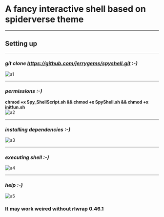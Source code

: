 # A fancy interactive shell based on spiderverse theme

<hr style="height:2px;border-width:0;color:grey;background-color:grey">

## Setting up
<hr style="height:1.5px;border-width:0;color:gray;background-color:grey">

### <i>git clone https://github.com/jerrygems/spyshell.git :-)</i>
![a1](https://user-images.githubusercontent.com/100356532/212123598-748e311f-584d-4ebf-a8ba-23740347a8b9.png)
<br>
<hr style="height:1px;border-width:0;color:gray;background-color:grey">

### <i>permissions :-)</i>
<b>chmod +x Spy_ShellScript.sh && chmod +x SpyShell.sh && chmod +x initfun.sh</b>
<br>
![a2](https://user-images.githubusercontent.com/100356532/212123716-75447f15-b1ab-4fd1-b7be-5547842c7169.png)
<br>
<hr style="height:1px;border-width:0;color:gray;background-color:grey">

### <i>installing dependencies :-)</i>
![a3](https://user-images.githubusercontent.com/100356532/212123954-a6457303-6d8a-4c3b-b839-35cc70571542.png)
<br>
<hr style="height:1px;border-width:0;color:gray;background-color:grey">

### <i>executing shell :-)</i>
![a4](https://user-images.githubusercontent.com/100356532/212124094-02709940-e78f-4978-a9c5-0a9103f718fd.png)
<br>
<hr style="height:1px;border-width:0;color:gray;background-color:grey">



### <i>help :-)</i>
![a5](https://user-images.githubusercontent.com/100356532/212124715-817a8ce8-7921-4b6c-96c1-dea7f0090beb.png)


### It may work weired without rlwrap 0.46.1
